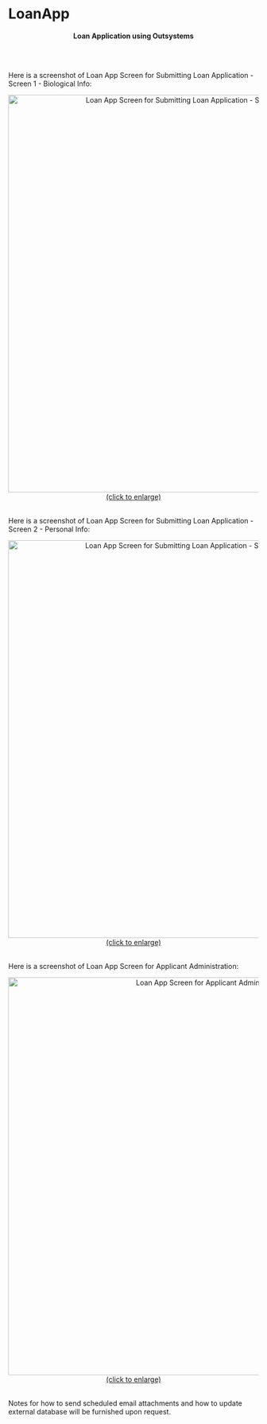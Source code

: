 # LoanApp
<p align="center"><strong>Loan Application using Outsystems</strong></p> 
<br /><br />

Here is a screenshot of Loan App Screen for Submitting Loan Application - Screen 1 - Biological Info:<br />
<center>
<a href="http://www.idealautomate.com/images/LoanApp1.PNG" target="_blank"><img src="http://www.idealautomate.com/images/LoanApp1.PNG" border="0" alt="Loan App Screen for Submitting Loan Application - Screen 1 - Biological Info" width="800px"/><br />(click to enlarge)</a>
 <br /><br /></center>
 
 Here is a screenshot of Loan App Screen for Submitting Loan Application - Screen 2 - Personal Info:<br />
<center>
<a href="http://www.idealautomate.com/images/LoanApp2.PNG" target="_blank"><img src="http://www.idealautomate.com/images/LoanApp2.PNG" border="0" alt="Loan App Screen for Submitting Loan Application - Screen 2 - Biological Info" width="800px"/><br />(click to enlarge)</a>
 <br /><br /></center>

 Here is a screenshot of Loan App Screen for Applicant Administration:<br />
<center>
<a href="http://www.idealautomate.com/images/LoanApp3.PNG" target="_blank"><img src="http://www.idealautomate.com/images/LoanApp3.PNG" border="0" alt="Loan App Screen for Applicant Administration" width="800px"/><br />(click to enlarge)</a>
 <br /><br /></center>
 
 Notes for how to send scheduled email attachments and how to update external database will be furnished upon request.
